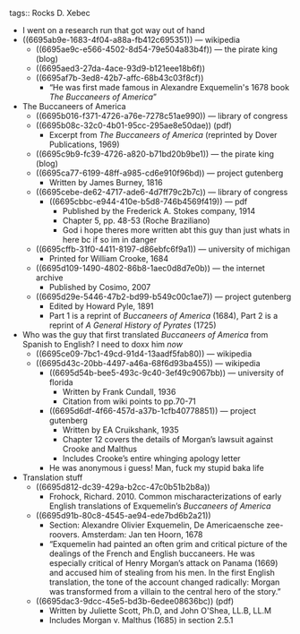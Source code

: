 tags:: Rocks D. Xebec

- I went on a research run that got way out of hand
- ((6695ab9e-1683-4f04-a88a-fb412c695351)) — wikipedia
	- ((6695ae9c-e566-4502-8d54-79e504a83b4f)) — the pirate king (blog)
	- ((6695aed3-27da-4ace-93d9-b121eee18b6f))
	- ((6695af7b-3ed8-42b7-affc-68b43c03f8cf))
		- “He was first made famous in Alexandre Exquemelin's 1678 book *The Buccaneers of America*”
- The Buccaneers of America
	- ((6695b016-f371-4726-a76e-7278c51ae990)) — library of congress
	- ((6695b08c-32c0-4b01-95cc-295ae8e50dae)) (pdf)
		- Excerpt from *The Buccaneers of America* (reprinted by Dover Publications, 1969)
	- ((6695c9b9-fc39-4726-a820-b71bd20b9be1)) — the pirate king (blog)
	- ((6695ca77-6199-48ff-a985-cd6e910f96bd)) — project gutenberg
		- Written by James Burney, 1816
	- ((6695cebe-de62-4717-ade6-4d7ff79c2b7c)) — library of congress
		- ((6695cbbc-e944-410e-b5d8-746b4569f419)) — pdf
			- Published by the Frederick A. Stokes company, 1914
			- Chapter 5, pp. 48-53 (Roche Braziliano)
			- God i hope theres more written abt this guy than just whats in here bc if so im in danger
	- ((6695cffb-31f0-4411-8197-d86ebfc6f9a1)) — university of michigan
		- Printed for William Crooke, 1684
	- ((6695d109-1490-4802-86b8-1aec0d8d7e0b)) — the internet archive
		- Published by Cosimo, 2007
	- ((6695d29e-5446-47b2-bd99-b549c00c1ae7)) — project gutenberg
		- Edited by Howard Pyle, 1891
		- Part 1 is a reprint of *Buccaneers of America* (1684), Part 2 is a reprint of *A General History of Pyrates* (1725)
- Who was the guy that first translated *Buccaneers of America* from Spanish to English? I need to doxx him *now*
	- ((6695ce09-7bc1-49cd-91d4-13aadf5fab80)) — wikipedia
	- ((6695d43c-20bb-4497-a46a-68f6d93ba455)) — wikipedia
		- ((6695d54b-bee5-493c-9c40-3ef49c9067bb)) — university of florida
			- Written by Frank Cundall, 1936
			- Citation from wiki points to pp.70-71
		- ((6695d6df-4f66-457d-a37b-1cfb40778851)) — project gutenberg
			- Written by EA Cruikshank, 1935
			- Chapter 12 covers the details of Morgan’s lawsuit against Crooke and Malthus
			- Includes Crooke’s entire whinging apology letter
		- He was anonymous i guess! Man, fuck my stupid baka life
- Translation stuff
	- ((6695d812-dc39-429a-b2cc-47c0b51b2b8a))
		- Frohock, Richard. 2010. Common mischaracterizations of early English translations of Exquemelin’s *Buccaneers of America*
	- ((6695d91b-80c8-4545-ae94-ede7bd6b2a21))
		- Section: Alexandre Olivier Exquemelin, De Americaensche zee-roovers. Amsterdam: Jan ten Hoorn, 1678
		- “Exquemelin had painted an often grim and critical picture of the dealings of the French and English buccaneers. He was especially critical of Henry Morgan’s attack on Panama (1669) and accused him of stealing from his men. In the first English translation, the tone of the account changed radically: Morgan was transformed from a villain to the central hero of the story.”
	- ((6695dac3-9dcc-45e5-bd3b-6edee08636bc)) (pdf)
		- Written by Juliette Scott, Ph.D, and John O'Shea, LL.B, LL.M
		- Includes Morgan v. Malthus (1685) in section 2.5.1